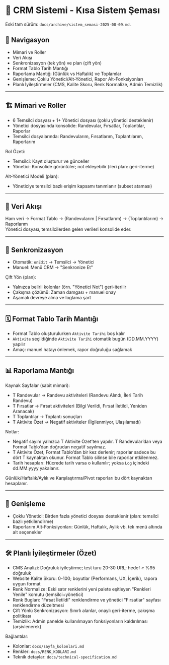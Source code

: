 # 🏢 CRM Sistemi - Kısa Sistem Şeması

Eski tam sürüm: `docs/archive/sistem_semasi-2025-08-09.md`.

## 🧭 Navigasyon
- Mimari ve Roller
- Veri Akışı
- Senkronizasyon (tek yön) ve plan (çift yön)
- Format Tablo Tarih Mantığı
- Raporlama Mantığı (Günlük vs Haftalık) ve Toplamlar
- Genişleme: Çoklu Yönetici/Alt-Yönetici, Rapor Alt-Fonksiyonları
- Planlı İyileştirmeler (CMS, Kalite Skoru, Renk Normalize, Admin Temizlik)

---

## 🏗️ Mimari ve Roller
- 6 Temsilci dosyası + 1+ Yönetici dosyası (çoklu yönetici desteklenir)
- Yönetici dosyasında konsolide: Randevular, Fırsatlar, Toplantılar, Raporlar
- Temsilci dosyalarında: Randevularım, Fırsatlarım, Toplantılarım, Raporlarım

Rol Özeti:  
- Temsilci: Kayıt oluşturur ve günceller  
- Yönetici: Konsolide görüntüler; not ekleyebilir (ileri plan: geri-iterme)

Alt-Yönetici Modeli (plan):  
- Yöneticiye temsilci bazlı erişim kapsamı tanımlanır (subset ataması)

---

## 🔄 Veri Akışı
Ham veri → Format Tablo → (Randevularım | Fırsatlarım) → (Toplantılarım) → Raporlarım  
Yönetici dosyası, temsilcilerden gelen verileri konsolide eder.

---

## 🔗 Senkronizasyon
- Otomatik: `onEdit` → Temsilci → Yönetici
- Manuel: Menü CRM → "Senkronize Et"

Çift Yön (plan):  
- Yalnızca belirli kolonlar (örn. "Yönetici Not") geri-iterilir  
- Çakışma çözümü: Zaman damgası + manuel onay  
- Aşamalı devreye alma ve loglama şart

---

## 🗓️ Format Tablo Tarih Mantığı
- Format Tablo oluşturulurken `Aktivite Tarihi` boş kalır
- `Aktivite` seçildiğinde `Aktivite Tarihi` otomatik bugün (DD.MM.YYYY) yapılır
- Amaç: manuel hatayı önlemek, rapor doğruluğu sağlamak

---

## 📊 Raporlama Mantığı

Kaynak Sayfalar (sabit mimari):  
- T Randevular → Randevu aktiviteleri (Randevu Alındı, İleri Tarih Randevu)  
- T Fırsatlar → Fırsat aktiviteleri (Bilgi Verildi, Fırsat İletildi, Yeniden Aranacak)  
- T Toplantılar → Toplantı sonuçları  
- T Aktivite Özet → Negatif aktiviteler (İlgilenmiyor, Ulaşılamadı)

Notlar:  
- Negatif sayım yalnızca T Aktivite Özet’ten yapılır. T Randevular’dan veya Format Tablo’dan doğrudan negatif sayılmaz.  
- T Aktivite Özet, Format Tablo’dan bir kez derlenir; raporlar sadece bu dört T kaynaktan okunur. Format Tablo silinse bile raporlar etkilenmez.  
- Tarih hesapları: Hücrede tarih varsa o kullanılır; yoksa `Log` içindeki dd.MM.yyyy yakalanır.

Günlük/Haftalık/Aylık ve Karşılaştırma/Pivot raporları bu dört kaynaktan hesaplanır.

---

## 🧩 Genişleme
- Çoklu Yönetici: Birden fazla yönetici dosyası desteklenir (plan: temsilci bazlı yetkilendirme)
- Raporlarım Alt-Fonksiyonları: Günlük, Haftalık, Aylık vb. tek menü altında alt seçenekler

---

## 🛠️ Planlı İyileştirmeler (Özet)
- CMS Analizi: Doğruluk iyileştirme; test turu 20-30 URL; hedef ≥ %95 doğruluk  
- Website Kalite Skoru: 0-100; boyutlar (Performans, UX, İçerik), rapora uygun format  
- Renk Normalize: Eski satır renklerini yeni palete eşitleyen "Renkleri Yenile" komutu (temsilci+yönetici)  
- Renk Bugları: "Fırsat İletildi" renklendirme ve yönetici "Fırsatlar" sayfası renklendirme düzeltmesi  
- Çift Yönlü Senkronizasyon: Sınırlı alanlar, onaylı geri-iterme, çakışma politikası  
- Temizlik: Admin panelde kullanılmayan fonksiyonların kaldırılması (arşivlenerek)

Bağlantılar:  
- Kolonlar: `docs/sayfa_kolonlari.md`  
- Renkler: `docs/RENK_KODLARI.md`  
- Teknik detaylar: `docs/technical-specification.md` 